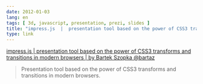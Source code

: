 ```yaml
---
date: 2012-01-03
lang: en
tags: [ 3d, javascript, presentation, prezi, slides ]
title: "impress.js  |  presentation tool based on the power of CSS3 transforms and transitions in modern browsers  |  by Bartek Szopka @bartaz"
type: link
---
```


[impress.js  |  presentation tool based on the power of CSS3 transforms
and transitions in modern browsers  |  by Bartek Szopka
\@bartaz](http://bartaz.github.com/impress.js/)

> Presentation tool based on the power of CSS3 transforms and
> transitions in modern browsers.

